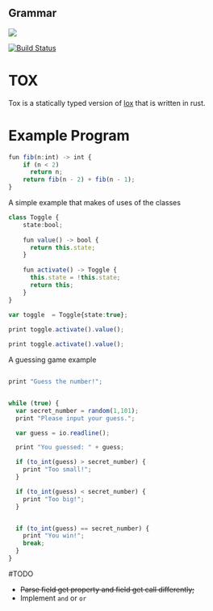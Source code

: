 ## Grammar
[![](https://tokei.rs/b1/github/lapz/lexer)](https://github.com/lapz/tox)

[![Build Status](https://travis-ci.org/Lapz/lexer.svg?branch=master)](https://travis-ci.org/Lapz/tox)
# TOX

Tox is a statically typed version of [lox](http://www.craftinginterpreters.com) that is written in rust.

# Example Program

```ts 
fun fib(n:int) -> int {
    if (n < 2) 
      return n;
    return fib(n - 2) + fib(n - 1);
}
```

A simple example that makes of uses of the classes

```ts
class Toggle {
    state:bool;
  
    fun value() -> bool {
      return this.state;
    }
  
    fun activate() -> Toggle {
      this.state = !this.state;
      return this;
    }
}
  
var toggle  = Toggle{state:true};

print toggle.activate().value();

print toggle.activate().value();
```

A guessing game example 

```ts

print "Guess the number!";


while (true) {
  var secret_number = random(1,101);
  print "Please input your guess.";

  var guess = io.readline();

  print "You guessed: " + guess;

  if (to_int(guess) > secret_number) {
    print "Too small!";
  }

  if (to_int(guess) < secret_number) {
    print "Too big!";
  }


  if (to_int(guess) == secret_number) {
    print "You win!";
    break;
  }
}

```

#TODO

* ~~Parse field get property and field get call differently;~~
* Implement `and` or `or`

